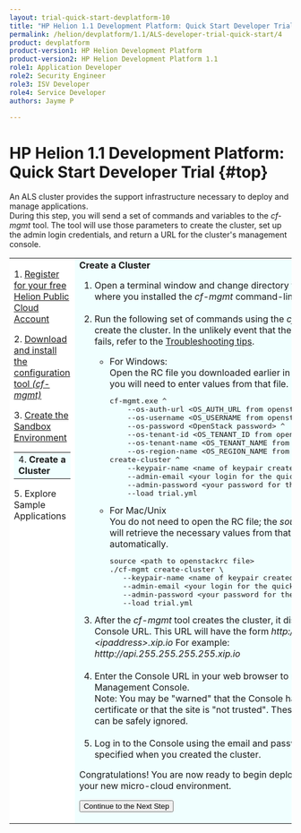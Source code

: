 ```yaml
---
layout: trial-quick-start-devplatform-10
title: "HP Helion 1.1 Development Platform: Quick Start Developer Trial Step 4"
permalink: /helion/devplatform/1.1/ALS-developer-trial-quick-start/4
product: devplatform
product-version1: HP Helion Development Platform
product-version2: HP Helion Development Platform 1.1
role1: Application Developer
role2: Security Engineer
role3: ISV Developer 
role4: Service Developer
authors: Jayme P

---
```

<!--UNDER REVISION-->

<script>
function PageRefresh {
onLoad="window.refresh"
}
PageRefresh();
</script>

# HP Helion 1.1 Development Platform: Quick Start Developer Trial {#top}

An ALS cluster provides the support infrastructure necessary to deploy and manage applications. <br />During this step, you will send a set of commands and variables to the <i>cf-mgmt</i> tool. The tool will use those parameters to create the cluster, set up the admin login credentials, and return a URL for the cluster's management console. 

<table style="background-color: #FFF; vertical-align:top;">
<tr style="padding: 0;">
<td style="vertical-align:top;">
<p>
1. <a href="http://15.184.32.138/helion/devplatform/1.1/ALS-developer-trial-quick-start/">Register for your free Helion Public Cloud Account</a>
</p><p>
2. <a href="http://15.184.32.138/helion/devplatform/1.1/ALS-developer-trial-quick-start/2">Download and install the configuration tool <i>(cf-mgmt)</i></a>
</p><p>
3. <a href="http://15.184.32.138/helion/devplatform/1.1/ALS-developer-trial-quick-start/3">Create the Sandbox Environment</a>
  <table border="0" style="background-color: #FFF;">
   <tr>
   <td style="background-color: #F0FFFF;">
    4.&nbsp;<b>Create&nbsp;a Cluster</b>
   </td>
   </tr>
   </table>
<p>
5. Explore Sample Applications
</p>
</td>

<td style="background-color: #F0FFFF; vertical-align: top;"><b>Create a Cluster</b>
<ol>
<li>Open a terminal window and change directory to the location where you installed the <i>cf-mgmt</i> command-line tool.
</li><br />
<li>Run the following set of commands using the <i>cf-mgmt</i> tool to create the cluster. In the unlikely event that the cluster creation fails, refer to the <a href="http://15.184.32.138/helion/devplatform/1.1/ALS-developer-trial-quick-start/troubleshooting">Troubleshooting tips</a>.<p>
<ul>
<li>For Windows:</li>
Open the RC file you downloaded earlier in a text editor, as you will need to enter values from that file.
<pre>
cf-mgmt.exe ^
	--os-auth-url &lt;OS_AUTH_URL from openstackrc&gt; ^
	--os-username &lt;OS_USERNAME from openstackrc&gt; ^
	--os-password &lt;OpenStack password&gt; ^
	--os-tenant-id &lt;OS_TENANT_ID from openstackrc&gt; ^
	--os-tenant-name &lt;OS_TENANT_NAME from openstackrc&gt; ^
	--os-region-name &lt;OS_REGION_NAME from openstackrc&gt; ^
create-cluster ^
	--keypair-name &lt;name of keypair created earlier&gt; ^
	--admin-email &lt;your login for the quick-start&gt; ^
	--admin-password &lt;your password for the quick-start&gt; ^
	--load trial.yml
</pre>

<li>For Mac/Unix</li>
You do not need to open the RC file; the <i>source</i> command will retrieve the necessary values from that file automatically.
<pre>
source &lt;path to openstackrc file&gt;
./cf-mgmt create-cluster \
   --keypair-name &lt;name of keypair created earlier&gt; \
   --admin-email &lt;your login for the quick-start&gt; \
   --admin-password &lt;your password for the quick-start&gt; \
   --load trial.yml
</pre>
</ul>
<li>After the <i>cf-mgmt</i> tool creates the cluster, it displays the ALS Console URL. This URL will have the form <i>http://api.&lt;ipaddress&gt;.xip.io</i>  For example: <i>htttp://api.255.255.255.255.xip.io</i> </li><br /> 
<li>Enter the Console URL in your web browser to navigate to the Management Console.<br /<b>Note</b>: You may be "warned" that the Console has a self-signed certificate or that the site is "not trusted". These "warnings" can be safely ignored. </li><br />
<li>Log in to the Console using the email and password you specified when you created the cluster.</li>
</ol>
<p>Congratulations! You are now ready to begin deploying apps to your new micro-cloud environment.</p>

<p><form action="http://15.184.32.138/helion/devplatform/1.1/ALS-developer-trial-quick-start/5" method="get">
    <input type="submit" value="Continue to the Next Step" 
         name="Submit" id="frm1_submit" />
</form></p>
</td>
</tr>
</table>